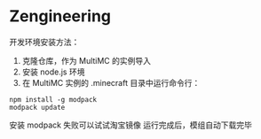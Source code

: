 # Zengineering

开发环境安装方法：

1. 克隆仓库，作为 MultiMC 的实例导入
1. 安装 node.js 环境
2. 在 MultiMC 实例的 .minecraft 目录中运行命令行：

```
npm install -g modpack
modpack update
```

安装 modpack 失败可以试试淘宝镜像
运行完成后，模组自动下载完毕
